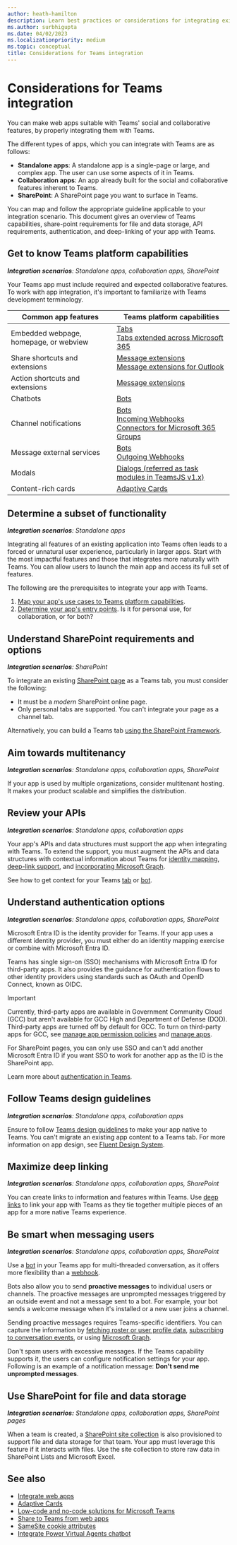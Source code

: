 ```yaml
---
author: heath-hamilton
description: Learn best practices or considerations for integrating existing web apps with Teams, API requirements, authentication, and deep-linking of your app with Teams.
ms.author: surbhigupta
ms.date: 04/02/2023
ms.localizationpriority: medium
ms.topic: conceptual
title: Considerations for Teams integration
---
```

# Considerations for Teams integration

You can make web apps suitable with Teams' social and collaborative features, by properly integrating them with Teams.
  
The different types of apps, which you can integrate with Teams are as follows:

* **Standalone apps**: A standalone app is a single-page or large, and complex app. The user can use some aspects of it in Teams.
* **Collaboration apps**: An app already built for the social and collaborative features inherent to Teams.
* **SharePoint**: A SharePoint page you want to surface in Teams.

You can map and follow the appropriate guideline applicable to your integration scenario.
This document gives an overview of Teams capabilities, share-point requirements for file and data storage, API requirements, authentication, and deep-linking of your app with Teams.

## Get to know Teams platform capabilities

***Integration scenarios**: Standalone apps, collaboration apps, SharePoint*

Your Teams app must include required and expected collaborative features. To work with app integration, it's important to familiarize with Teams development terminology.

|Common app features   |Teams platform capabilities   |
|----------|-----------|
|Embedded webpage, homepage, or webview  |[Tabs](../tabs/what-are-tabs.md)<br/> [Tabs extended across Microsoft 365](../m365-apps/overview.md)  |
|Share shortcuts and extensions  |[Message extensions](../messaging-extensions/what-are-messaging-extensions.md)<br/>[Message extensions for Outlook](../m365-apps/overview.md)  |
|Action shortcuts and extensions  |[Message extensions](../messaging-extensions/what-are-messaging-extensions.md)  |
|Chatbots |[Bots](../bots/what-are-bots.md) |
|Channel notifications  |[Bots](../bots/what-are-bots.md)<br/>[Incoming Webhooks](../webhooks-and-connectors/what-are-webhooks-and-connectors.md)<br/>[Connectors for Microsoft 365 Groups](../webhooks-and-connectors/what-are-webhooks-and-connectors.md#connectors-for-microsoft-365-groups) |
|Message external services  |[Bots](../bots/what-are-bots.md)<br/>[Outgoing Webhooks](../webhooks-and-connectors/what-are-webhooks-and-connectors.md)  |
|Modals  |[Dialogs (referred as task modules in TeamsJS v1.x)](../task-modules-and-cards/what-are-task-modules.md)  |
|Content-rich cards  |[Adaptive Cards](../task-modules-and-cards/what-are-cards.md)  |

## Determine a subset of functionality

***Integration scenarios**: Standalone apps*

Integrating all features of an existing application into Teams often leads to a forced or unnatural user experience, particularly in larger apps. Start with the most impactful features and those that integrates more naturally with Teams. You can allow users to launch the main app and access its full set of features.

The following are the prerequisites to integrate your app with Teams.

1. [Map your app's use cases to Teams platform capabilities](../concepts/design/map-use-cases.md).
1. [Determine your app's entry points](../concepts/extensibility-points.md). Is it for personal use, for collaboration, or for both?

## Understand SharePoint requirements and options

***Integration scenarios**: SharePoint*

To integrate an existing [SharePoint page](/sharepoint/dev/general-development/overview-of-the-sharepoint-page-model) as a Teams tab, you must consider the following:

* It must be a *modern* SharePoint online page.
* Only personal tabs are supported. You can't integrate your page as a channel tab.

Alternatively, you can build a Teams tab [using the SharePoint Framework](/sharepoint/dev/spfx/integrate-with-teams-introduction).

## Aim towards multitenancy

***Integration scenarios**: Standalone apps, collaboration apps, SharePoint*

If your app is used by multiple organizations, consider multitenant hosting. It makes your product scalable and simplifies the distribution.

## Review your APIs

***Integration scenarios**: Standalone apps, collaboration apps*

Your app's APIs and data structures must support the app when integrating with Teams. To extend the support, you must augment the APIs and data structures with contextual information about Teams for [identity mapping](../concepts/authentication/authentication.md), [deep-link support](../concepts/build-and-test/deep-links.md), and [incorporating Microsoft Graph](/graph/teams-concept-overview).

See how to get context for your Teams [tab](../tabs/how-to/access-teams-context.md) or [bot](../bots/how-to/get-teams-context.md).

## Understand authentication options

***Integration scenarios**: Standalone apps, collaboration apps, SharePoint*

Microsoft Entra ID is the identity provider for Teams. If your app uses a different identity provider, you must either do an identity mapping exercise or combine with Microsoft Entra ID.

Teams has single sign-on (SSO) mechanisms with Microsoft Entra ID for third-party apps. It also provides the guidance for authentication flows to other identity providers using standards such as OAuth and OpenID Connect, known as OIDC.

> [!IMPORTANT]
> Currently, third-party apps are available in Government Community Cloud (GCC) but aren't available for GCC High and Department of Defense (DOD). Third-party apps are turned off by default for GCC. To turn on third-party apps for GCC, see [manage app permission policies](/microsoftteams/teams-app-permission-policies) and [manage apps](/microsoftteams/manage-apps).

For SharePoint pages, you can only use SSO and can't add another Microsoft Entra ID if you want SSO to work for another app as the ID is the SharePoint app.

Learn more about [authentication in Teams](../concepts/authentication/authentication.md).

## Follow Teams design guidelines

***Integration scenarios**: Standalone apps, collaboration apps*

Ensure to follow [Teams design guidelines](../concepts/design/understand-use-cases.md) to make your app native to Teams. You can't migrate an existing app content to a Teams tab. For more information on app design, see [Fluent Design System](https://react.fluentui.dev/?path=/docs/).

## Maximize deep linking

***Integration scenarios**: Standalone apps, collaboration apps, SharePoint*

You can create links to information and features within Teams. Use [deep links](../concepts/build-and-test/deep-links.md) to link your app with Teams as they tie together multiple pieces of an app for a more native Teams experience.

## Be smart when messaging users

***Integration scenarios**: Standalone apps, collaboration apps, SharePoint*

Use a [bot](../bots/what-are-bots.md) in your Teams app for multi-threaded conversation, as it offers more flexibility than a [webhook](../webhooks-and-connectors/what-are-webhooks-and-connectors.md).

Bots also allow you to send **proactive messages** to individual users or channels. The proactive messages are unprompted messages triggered by an outside event and not a message sent to a bot. For example, your bot sends a welcome message when it's installed or a new user joins a channel.

Sending proactive messages requires Teams-specific identifiers. You can capture the information by [fetching roster or user profile data](../bots/how-to/get-teams-context.md#fetch-the-roster-or-user-profile), [subscribing to conversation events](../bots/how-to/conversations/subscribe-to-conversation-events.md), or using [Microsoft Graph](/microsoftteams/platform/graph-api/proactive-bots-and-messages/graph-proactive-bots-and-messages?context=graph/context#proactive-messaging-in-teams).

Don't spam users with excessive messages. If the Teams capability supports it, the users can configure notification settings for your app.
Following is an example of a notification message:
**Don't send me unprompted messages**.

## Use SharePoint for file and data storage

***Integration scenarios:** Standalone apps, collaboration apps, SharePoint pages*

When a team is created, a [SharePoint site collection](/microsoftteams/sharepoint-onedrive-interact) is also provisioned to support file and data storage for that team. Your app must leverage this feature if it interacts with files. Use the site collection to store raw data in SharePoint Lists and Microsoft Excel.

## See also

* [Integrate web apps](integrate-web-apps-overview.md)
* [Adaptive Cards](../task-modules-and-cards/cards/cards-reference.md#adaptive-card)
* [Low-code and no-code solutions for Microsoft Teams](~/samples/teams-low-code-solutions.md)
* [Share to Teams from web apps](~/concepts/build-and-test/share-to-teams-from-web-apps.md)
* [SameSite cookie attributes](~/resources/samesite-cookie-update.md)
* [Integrate Power Virtual Agents chatbot](~/bots/how-to/add-power-virtual-agents-bot-to-teams.md)
